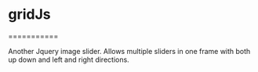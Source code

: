# gridJs
===========

Another Jquery image slider. Allows multiple sliders in one frame with both up down and left and right directions. 



